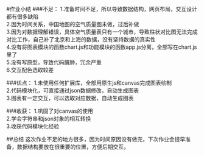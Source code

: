 #作业小结
###不足：
1.准备时间不足，所以导致数据结构，网页布局，交互设计都有很多缺陷 <br>
2.因为时间关系，中国地图的空气质量图未做，过后补做<br>
3.因为对数据理解错误，具体空气质量表只有一个城市，导致柱状对比图无法完成对比工作，自己补了北京和上海的数据，没有坚持数据的真实性<br>
4.没有将图表模块的函数chart.js和功能模块的函数app.js分离，全部写在chart.js里了<br>
5.没有写原型，导致代码臃肿，冗余严重<br>
6.交互配色选取较差

###优点：
1.未使用任何扩展库，全部用原生js和canvas完成图表绘制<br>
2.代码模块化，可直接通过json数据修改，自动生成图表<br>
3.图表有一定交互，可以选取对应数据，自动生成图表<br>

###收获：
1.巩固了对canvas的使用<br>
2.学会字符串和json对象的相互转换<br>
3.收获代码模块化经验<br>


##总结
这次作业不足的地方很多，因为时间原因没有做完，下次作业会提早准备，数据结构要放在很重要的位置，方便后期交互。
